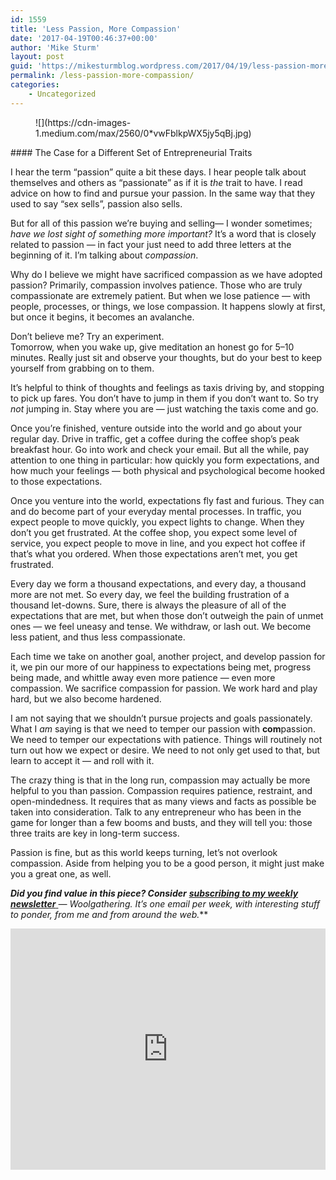 ```yaml
---
id: 1559
title: 'Less Passion, More Compassion'
date: '2017-04-19T00:46:37+00:00'
author: 'Mike Sturm'
layout: post
guid: 'https://mikesturmblog.wordpress.com/2017/04/19/less-passion-more-compassion/'
permalink: /less-passion-more-compassion/
categories:
    - Uncategorized
---
```


<figure>![](https://cdn-images-1.medium.com/max/2560/0*vwFblkpWX5jy5qBj.jpg)</figure>#### The Case for a Different Set of Entrepreneurial Traits

I hear the term “passion” quite a bit these days. I hear people talk about themselves and others as “passionate” as if it is *the* trait to have. I read advice on how to find and pursue your passion. In the same way that they used to say “sex sells”, passion also sells.

But for all of this passion we’re buying and selling— I wonder sometimes; *have we lost sight of something more important?* It’s a word that is closely related to passion — in fact your just need to add three letters at the beginning of it. I’m talking about *compassion*.

Why do I believe we might have sacrificed compassion as we have adopted passion? Primarily, compassion involves patience. Those who are truly compassionate are extremely patient. But when we lose patience — with people, processes, or things, we lose compassion. It happens slowly at first, but once it begins, it becomes an avalanche.

Don’t believe me? Try an experiment.  
Tomorrow, when you wake up, give meditation an honest go for 5–10 minutes. Really just sit and observe your thoughts, but do your best to keep yourself from grabbing on to them.

It’s helpful to think of thoughts and feelings as taxis driving by, and stopping to pick up fares. You don’t have to jump in them if you don’t want to. So try *not* jumping in. Stay where you are — just watching the taxis come and go.

Once you’re finished, venture outside into the world and go about your regular day. Drive in traffic, get a coffee during the coffee shop’s peak breakfast hour. Go into work and check your email. But all the while, pay attention to one thing in particular: how quickly you form expectations, and how much your feelings — both physical and psychological become hooked to those expectations.

Once you venture into the world, expectations fly fast and furious. They can and do become part of your everyday mental processes. In traffic, you expect people to move quickly, you expect lights to change. When they don’t you get frustrated. At the coffee shop, you expect some level of service, you expect people to move in line, and you expect hot coffee if that’s what you ordered. When those expectations aren’t met, you get frustrated.

Every day we form a thousand expectations, and every day, a thousand more are not met. So every day, we feel the building frustration of a thousand let-downs. Sure, there is always the pleasure of all of the expectations that are met, but when those don’t outweigh the pain of unmet ones — we feel uneasy and tense. We withdraw, or lash out. We become less patient, and thus less compassionate.

Each time we take on another goal, another project, and develop passion for it, we pin our more of our happiness to expectations being met, progress being made, and whittle away even more patience — even more compassion. We sacrifice compassion for passion. We work hard and play hard, but we also become hardened.

I am not saying that we shouldn’t pursue projects and goals passionately. What I *am* saying is that we need to temper our passion with **com**passion. We need to temper our expectations with patience. Things will routinely not turn out how we expect or desire. We need to not only get used to that, but learn to accept it — and roll with it.

The crazy thing is that in the long run, compassion may actually be more helpful to you than passion. Compassion requires patience, restraint, and open-mindedness. It requires that as many views and facts as possible be taken into consideration. Talk to any entrepreneur who has been in the game for longer than a few booms and busts, and they will tell you: those three traits are key in long-term success.

Passion is fine, but as this world keeps turning, let’s not overlook compassion. Aside from helping you to be a good person, it might just make you a great one, as well.

***Did you find value in this piece? Consider*** [***subscribing to my weekly newsletter*** ](http://tinyletter.com/mike_sturm)***—* Woolgathering*. It’s one email per week, with interesting stuff to ponder, from me and from around the web.***

<iframe class="wp-embedded-content" data-secret="J3jMs8vpJJ" frameborder="0" height="386" loading="lazy" sandbox="allow-scripts" scrolling="no" security="restricted" src="https://upscri.be/f/61f5e9?as_embed=true#?secret=J3jMs8vpJJ" title="Subscribe to Woolgathering" width="100%"></iframe>